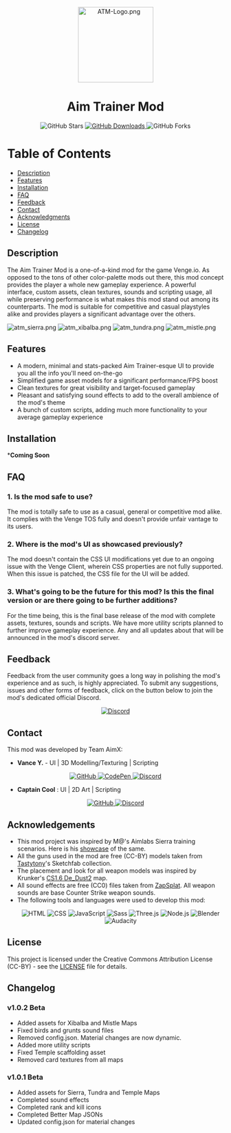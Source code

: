 <p align="center">
  <img src="https://cdn.discordapp.com/attachments/1188522602579374110/1188522608161984522/x1zeFrA.png" width="175" alt="ATM-Logo.png">
</p>

<h1 align="center">Aim Trainer Mod</h1>

<p align="center">
  <img alt="GitHub Stars" src="https://img.shields.io/github/stars/guywiddasnipah/Aim-Trainer-Mod.svg?style=for-the-badge">
  <a href="https://github.com/guywiddasnipah/Aim-Trainer-Mod/releases">
  <img alt="GitHub Downloads" src="https://img.shields.io/github/downloads/guywiddasnipah/Aim-Trainer-Mod/total.svg?style=for-the-badge">
  </a>
  <img alt="GitHub Forks" src="https://img.shields.io/github/forks/guywiddasnipah/Aim-Trainer-Mod.svg?style=for-the-badge">
</p>

# Table of Contents

- [Description](#description)
- [Features](#features)
- [Installation](#installation)
- [FAQ](#faq)
- [Feedback](#feedback)
- [Contact](#contact)
- [Acknowledgments](#acknowledgments)
- [License](#license)
- [Changelog](#changelog)

## Description  <a name="description"></a>

The Aim Trainer Mod is a one-of-a-kind mod for the game Venge.io. As opposed to the tons of other color-palette mods out there, this mod concept provides the player a whole new gameplay experience. A powerful interface, custom assets, clean textures, sounds and scripting usage, all while preserving performance is what makes this mod stand out among its counterparts. The mod is suitable for competitive and casual playstyles alike and provides players a significant advantage over the others.

![atm_sierra.png](https://iili.io/JY0kiJf.png)
![atm_xibalba.png](https://iili.io/JY0vfWP.png)
![atm_tundra.png](https://iili.io/JY0e1Gn.png)
![atm_mistle.png](https://iili.io/JY0vJJj.png)

## Features  <a name="features"></a>

- A modern, minimal and stats-packed Aim Trainer-esque UI to provide you all the info you'll need on-the-go
- Simplified game asset models for a significant performance/FPS boost
- Clean textures for great visibility and target-focused gameplay
- Pleasant and satisfying sound effects to add to the overall ambience of the mod's theme
- A bunch of custom scripts, adding much more functionality to your average gameplay experience

## Installation  <a name="installation"></a>

***Coming Soon**

## FAQ  <a name="faq"></a>

### 1. Is the mod safe to use?

The mod is totally safe to use as a casual, general or competitive mod alike. It complies with the Venge TOS fully and doesn't provide unfair vantage to its users.

### 2. Where is the mod's UI as showcased previously?

The mod doesn't contain the CSS UI modifications yet due to an ongoing issue with the Venge Client, wherein CSS properties are not fully supported. When this issue is patched, the CSS file for the UI will be added.

### 3. What's going to be the future for this mod? Is this the final version or are there going to be further additions?

For the time being, this is the final base release of the mod with complete assets, textures, sounds and scripts. We have more utility scripts planned to further improve gameplay experience. Any and all updates about that will be announced in the mod's discord server.

## Feedback  <a name="feedback"></a>

Feedback from the user community goes a long way in polishing the mod's experience and as such, is highly appreciated. To submit any suggestions, issues and other forms of feedback, click on the button below to join the mod's dedicated official Discord.
<p align="center">
  <a href="https://dsc.gg/aim-trainer-mod">
    <img alt="Discord" src="https://img.shields.io/badge/Discord-5865F2?style=for-the-badge&logo=discord&logoColor=white">
  </a>
</p>

## Contact  <a name="contact"></a>

This mod was developed by Team AimX:

- **Vance Y.** - UI | 3D Modelling/Texturing | Scripting
<p align="center"><a href="https://github.com/guywiddasnipah">
    <img alt="GitHub" src="https://img.shields.io/badge/GitHub-181717?style=for-the-badge&logo=github&logoColor=white">
  </a> 
  <a href="https://codepen.io/guywiddasnipah">
    <img alt="CodePen" src="https://img.shields.io/badge/CodePen-000000?style=for-the-badge&logo=codepen&logoColor=white">
  </a> 
  <a href="https://discord.com/users/694164511011110972">
    <img alt="Discord" src="https://img.shields.io/badge/Discord-5865F2?style=for-the-badge&logo=discord&logoColor=white">
  </a>
</p>

- **Captain Cool** : UI | 2D Art | Scripting
<p align="center"><a href="https://github.com/capta1ncool">
    <img alt="GitHub" src="https://img.shields.io/badge/GitHub-181717?style=for-the-badge&logo=github&logoColor=white">
  </a> 
  <a href="https://discord.com/users/852063993466978318">
    <img alt="Discord" src="https://img.shields.io/badge/Discord-5865F2?style=for-the-badge&logo=discord&logoColor=white">
  </a>
</p>

## Acknowledgements  <a name="acknowledgments"></a>

- This mod project was inspired by M@'s Aimlabs Sierra training scenarios. Here is his [showcase](https://youtu.be/85B02nbBzec) of the same.
- All the guns used in the mod are free (CC-BY) models taken from [Tastytony](https://sketchfab.com/TastyTony)'s Sketchfab collection.
- The placement and look for all weapon models was inspired by Krunker's [CS1.6 De_Dust2](https://krunker.io/?play=CS1.6_dust2) map.
- All sound effects are free (CC0) files taken from [ZapSplat](https://www.zapsplat.com/). All weapon sounds are base Counter Strike weapon sounds.
- The following tools and languages were used to develop this mod: <p align="center">
  <img alt="HTML" src="https://img.shields.io/badge/HTML-5E5E5E?style=for-the-badge&logo=html5">
  <img alt="CSS" src="https://img.shields.io/badge/CSS-1572B6?style=for-the-badge&logo=css3">
  <img alt="JavaScript" src="https://img.shields.io/badge/JavaScript-F7DF1E?style=for-the-badge&logo=javascript&logoColor=black">
  <img alt="Sass" src="https://img.shields.io/badge/Sass-CC6699?style=for-the-badge&logo=sass&logoColor=white">
  <img alt="Three.js" src="https://img.shields.io/badge/Three.js-000000?style=for-the-badge&logo=three.js">
  <img alt="Node.js" src="https://img.shields.io/badge/Node.js-339933?style=for-the-badge&logo=node.js&logoColor=white">
  <img alt="Blender" src="https://img.shields.io/badge/Blender-F5792A?style=for-the-badge&logo=blender&logoColor=white">
  <img alt="Audacity" src="https://img.shields.io/badge/Audacity-0000CC?style=for-the-badge&logo=audacity&logoColor=white">
</p>

## License  <a name="license"></a>

This project is licensed under the Creative Commons Attribution License (CC-BY) - see the [LICENSE](LICENSE) file for details.

## Changelog  <a name="changelog"></a>

### v1.0.2 Beta

- Added assets for Xibalba and Mistle Maps
- Fixed birds and grunts sound files
- Removed config.json. Material changes are now dynamic.
- Added more utility scripts
- Fixed Temple scaffolding asset
- Removed card textures from all maps

### v1.0.1 Beta

- Added assets for Sierra, Tundra and Temple Maps
- Completed sound effects
- Completed rank and kill icons
- Completed Better Map JSONs
- Updated config.json for material changes
